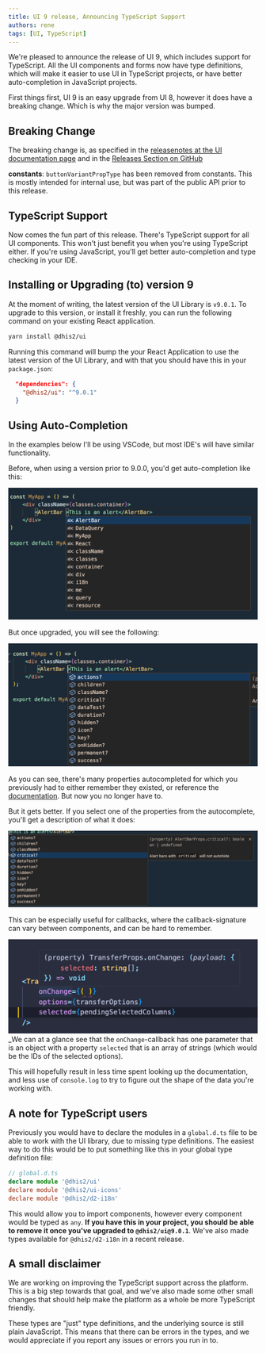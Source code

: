 ```yaml
---
title: UI 9 release, Announcing TypeScript Support
authors: rene
tags: [UI, TypeScript]
---
```


We're pleased to announce the release of UI 9, which includes support for TypeScript. All the UI components and forms now have type definitions, which will make it easier to use UI in TypeScript projects, or have better auto-completion in JavaScript projects.

<!--truncate-->

First things first, UI 9 is an easy upgrade from UI 8, however it does have a breaking change. Which is why the major version was bumped.

## Breaking Change

The breaking change is, as specified in the [releasenotes at the UI documentation page](https://ui.dhis2.nu/package/changelog#breaking-changes) and in the [Releases Section on GitHub](https://github.com/dhis2/ui/releases/tag/v9.0.0)

**constants**: `buttonVariantPropType` has been removed from constants. This is mostly intended for internal use, but was part of the public API prior to this release.

## TypeScript Support

Now comes the fun part of this release. There's TypeScript support for all UI components. This won't just benefit you when you're using TypeScript either. If you're using JavaScript, you'll get better auto-completion and type checking in your IDE.

## Installing or Upgrading (to) version 9

At the moment of writing, the latest version of the UI Library is `v9.0.1`. To upgrade to this version, or install it freshly, you can run the following command on your existing React application.

```bash
yarn install @dhis2/ui
```

Running this command will bump the your React Application to use the latest version of the UI Library, and with that you should have this in your `package.json`:

```json
  "dependencies": {
    "@dhis2/ui": "^9.0.1"
  }
```

## Using Auto-Completion

In the examples below I'll be using VSCode, but most IDE's will have similar functionality.

Before, when using a version prior to 9.0.0, you'd get auto-completion like this:

![Auto-Completion without TypeScript](./ui8.png)

But once upgraded, you will see the following:

![Auto-Completion with TypeScript](./ui9.png)

As you can see, there's many properties autocompleted for which you previously had to either remember they existed, or reference the [documentation](https://ui.dhis2.nu/). But now you no longer have to.

But it gets better. If you select one of the properties from the autocomplete, you'll get a description of what it does:

![Auto-Completion showing details for selected component](./autocomplete-details.png)

This can be especially useful for callbacks, where the callback-signature can vary between components, and can be hard to remember.

![Auto-completion showing signature of onChange callback](callback-signature.png)
_We can at a glance see that the `onChange`-callback has one parameter that is an object with a property `selected` that is an array of strings (which would be the IDs of the selected options).

This will hopefully result in less time spent looking up the documentation, and less use of `console.log` to try to figure out the shape of the data you're working with.

## A note for TypeScript users

Previously you would have to declare the modules in a `global.d.ts` file to be able to work with the UI library, due to missing type definitions.
The easiest way to do this would be to put something like this in your global type definition file:

```ts
// global.d.ts
declare module '@dhis2/ui'
declare module '@dhis2/ui-icons'
declare module '@dhis2/d2-i18n'
```

This would allow you to import components, however every component would be typed as `any`. **If you have this in your project, you should be able to remove it once you've upgraded to `@dhis2/ui@9.0.1`**. We've also made types available for `@dhis2/d2-i18n` in a recent release.

## A small disclaimer

We are working on improving the TypeScript support across the platform. This is a big step towards that goal, and we've also made some other small changes that should help make the platform as a whole be more TypeScript friendly.

These types are "just" type definitions, and the underlying source is still plain JavaScript. This means that there can be errors in the types, and we would appreciate if you report any issues or errors you run in to.
